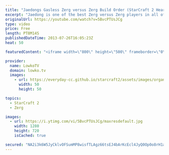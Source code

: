 ```yaml
---
title: "Jaedongs Gasless Zerg versus Zerg Build Order (StarCraft 2 Heart of the Swarm)"
excerpt: "Jaedong is one of the best Zerg versus Zerg players in all of a StarCraft. Period. Also in StarCraft 2: Heart of the Swarm. He's been doing amazing in this matchup for years and years, and we obviously need to figure out why and what is so good.  9 Overlord 15 Hatchery 16 Spawning Pool 17 Overlord When"
originalUrl: https://youtube.com/watch?v=5BvcPTUsJCg
type: video
price: Free
length: PT8M14S
publishedDateTime: 2013-07-26T16:05:23Z
heat: 50

featuredContent: "<iframe width=\"800\" height=\"500\" frameborder=\"0\" src=\"https://www.youtube.com/embed/5BvcPTUsJCg\" allow=\"accelerometer; autoplay; encrypted-media; gyroscope; picture-in-picture\" allowfullscreen></iframe>"

provider:
  name: LowkoTV
  domain: lowko.tv
  images:
    - url: https://everyday-cc.github.io/starcraft2/assets/images/organizations/lowko.tv-50x50.jpg
      width: 50
      height: 50

topics:
  - StarCraft 2
  - Zerg

images:
  - url: https://i.ytimg.com/vi/5BvcPTUsJCg/maxresdefault.jpg
    width: 1280
    height: 720
    isCached: true

secured: "NA2i3k6W5JyCklvOFSumMP8wisfTLAgz66tsEJ4bArKcEcl4JyQ0Op0o8rH1aG8yU3NmgZ7jAr4HMRxwdRgfMkOPVIr9KsBZYvvevND/VcjHkhQ7GjnD7s5NUWshMeqMfT0duWHzJpacIxjs2itl5t8KDTugH0dxzbjrPiEhQuetjqSrTf3ejuCUR8TCNSEOxEgQMqtInRrTBcmYhJ5uyeymxtAR9V7ZvMpkzZKjz/Nj+f3QNf4THQWzzntiR7OksKTj8j4vScCt8+LbqLhqoPE7FR8vfDVrXOTdjccGKNKzUJXGKLaPhRuc8HNfxlJVdhsR5NyYwNTn8lOmbk7NKWoqxaRLysa8+1Xx4O85lJaFHMhP+Lih4lTdjcIsFIrHLLzrBt9+EaENBShywS1McF8Dt+oOqCZyBRBuZVIV2SI=;+PmBZLSeN+hpzmFbIU69YA=="
---
```


